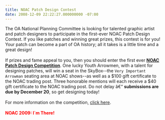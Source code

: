 ```yaml
---
title: NOAC Patch Design Contest
date: 2008-12-09 22:22:27.000000000 -07:00
---
```

The OA National Planning Committee is looking for talented graphic artist and patch designers to participate in the first-ever NOAC Patch Design Contest. If you like patches and winning great prizes, this contest is for you! Your patch can become a part of OA history; all it takes is a little time and a great design!
<br>
</br>
If prizes and fame appeal to you, then you should enter the first ever <b><a href=http://event.oa-bsa.org/events/n2009/arrowmen_pcontest.htm>NOAC Patch Design Competition</a></b>.  One lucky Youth Arrowmen, with a talent for designing patches, will win a seat in the SkyBox--the `Very Important Arrowman` seating area at NOAC shows--as well as a $100 gift certificate to the NOAC trading post.  Three honorable mentions will each receive a $40 gift certificate to the NOAC trading post.  Do not delay â€“ <b>submissions are due by December 20</b>, so get designing today!
<br>
</br>
For more information on the competition, <a href=http://event.oa-bsa.org/events/n2009/arrowmen_pcontest.htm>click here</a>.
<br>
</br>
<b><FONT COLOR=#FF0000>NOAC 2009: I`m There!</FONT></b>
